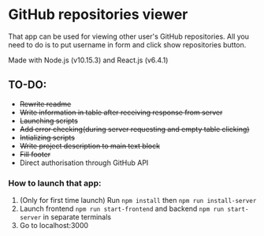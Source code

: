 # GitHub repositories viewer

That app can be used for viewing other user's GitHub repositories. All you need to do is to put username in form and click show repositories button.

Made with Node.js (v10.15.3) and React.js (v6.4.1)

## TO-DO:
* ~~Rewrite readme~~
* ~~Write information in table after receiving response from server~~
* ~~Launching scripts~~
* ~~Add error checking(during server requesting and empty table clicking)~~
* ~~Intializing scripts~~
* ~~Write project description to main text block~~ 
* ~~Fill footer~~
* Direct authorisation through GitHub API 

### How to launch that app:
1. (Only for first time launch) Run ```npm install``` then ```npm run install-server```
2. Launch frontend ```npm run start-frontend``` and backend ```npm run start-server``` in separate terminals
3. Go to localhost:3000
